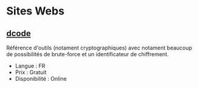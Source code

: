 # Sites Webs

## [dcode](https://www.dcode.fr/)

Référence d'outils (notament cryptographiques) avec notament beaucoup de possibilités de brute-force et un identificateur de chiffrement.

* Langue	: FR
* Prix		: Gratuit
* Disponibilité	: Online
